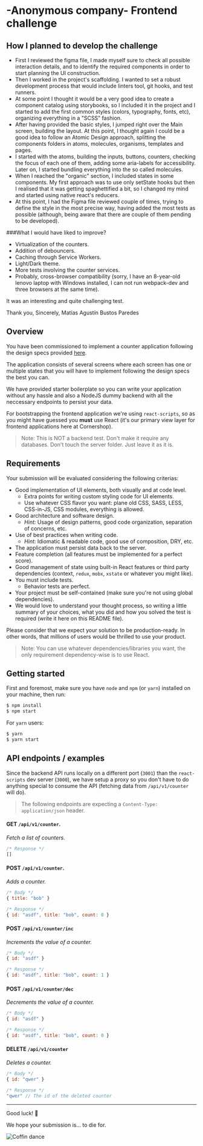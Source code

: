 # -Anonymous company- Frontend challenge

## How I planned to develop the challenge

- First I reviewed the figma file, I made myself sure to check all possible interaction details,
and to identify the required components in order to start planning the UI construction.
- Then I worked in the project's scaffolding. I wanted to set a robust development
process that would include linters tool, git hooks, and test runners.
- At some point I thought it would be a very good idea to create a component catalog
using storybooks, so I included it in the project and I started to add the first
common styles (colors, typography, fonts, etc), organizing everything in a "SCSS"
fashion.
- After having provided the basic styles, I jumped right over the Main screen,
building the layout. At this point, I thought again I could be a good idea to follow
an Atomic Design approach, splitting the components folders in atoms, molecules,
organisms, templates and pages.
- I started with the atoms, building the inputs, buttons, counters, checking the focus
of each one of them, adding some aria-labels for accessibility. Later on, I started bundling
everything into the so called molecules.
- When I reached the "organic" section, I included states in some components. My first
approach was to use only setState hooks but then I realised that it was getting
spaghettified a bit, so I changed my mind and started using native react's reducers.
- At this point, I had the Figma file reviewed couple of times, trying to define the
style in the most precise way, having added the most tests as possible (although,
 being aware that there are couple of them pending to be developed).
 
 ###What I would have liked to improve?
 - Virtualization of the counters.
 - Addition of debouncers.
 - Caching through Service Workers.
 - Light/Dark theme.
 - More tests involving the counter services.
 - Probably, cross-browser compatibility (sorry, I have an 8-year-old lenovo laptop
 with Windows installed, I can not run webpack-dev and three browsers at the same time).
 
 It was an interesting and quite challenging test.

 Thank you,
 Sincerely,
 Matías Agustín Bustos Paredes    

## Overview

You have been commissioned to implement a counter application following the design specs provided [here](https://www.figma.com/file/6CnuM0Gj9oiwi2AV9vXLRH/Counters-for-the-web?node-id=0%3A1).

The application consists of several screens where each screen has one or multiple states that you will have to implement following the design specs the best you can.

We have provided starter boilerplate so you can write your application without any hassle and also a NodeJS dummy backend with all the neccessary endpoints to persist your data.

For bootstrapping the frontend application we're using `react-scripts`, so as you might have guessed you **must** use React (it's our primary view layer for frontend applications here at Cornershop).

> Note: This is NOT a backend test. Don't make it require any databases. Don't touch the server folder. Just leave it as it is.

## Requirements

Your submission will be evaluated considering the following criterias:

- Good implementation of UI elements, both visually and at code level.
  - Extra points for writing custom styling code for UI elements.
  - Use whatever CSS flavor you want: plane old CSS, SASS, LESS, CSS-in-JS, CSS modules, everything is allowed.
- Good architecture and software design.
  - _Hint:_ Usage of design patterns, good code organization, separation of concerns, etc. 
- Use of best practices when writing code.
  - _Hint:_ Idiomatic & readable code, good use of composition, DRY, etc.
- The application must persist data back to the server.
- Feature completion (all features must be implemented for a perfect score).
- Good management of state using built-in React features or third party dependencies (context, `redux`, `mobx`, `xstate` or whatever you might like).
- You must include tests.
  - Behavior tests are perfect.
- Your project must be self-contained (make sure you're not using global dependencies).
- We would love to understand your thought process, so writing a little summary of your choices, what you did and how you solved the test is required (write it here on this README file).

Please consider that we expect your solution to be production-ready. In other words, that millions of users would be thrilled to use your product.

> Note: You can use whatever dependencies/libraries you want, the only requirement dependency-wise is to use React.

## Getting started

First and foremost, make sure you have `node` and `npm` (or `yarn`) installed on your machine, then run:

```bash
$ npm install
$ npm start
```

For `yarn` users:

```bash
$ yarn
$ yarn start
```

## API endpoints / examples

Since the backend API runs locally on a different port (`3001`) than the `react-scripts` dev server (`3000`), we have setup a proxy so you don't have to do anything special to consume the API (fetching data from `/api/v1/counter` will do).

> The following endpoints are expecting a `Content-Type: application/json` header.

#### **GET** `/api/v1/counter`.

_Fetch a list of counters._
```javascript
/* Response */
[]
```

#### **POST** `/api/v1/counter`.

_Adds a counter._

```javascript
/* Body */
{ title: "bob" }

/* Response */
{ id: "asdf", title: "bob", count: 0 }
```

#### **POST** `/api/v1/counter/inc`
_Increments the value of a counter._
```javascript
/* Body */
{ id: "asdf" }

/* Response */
{ id: "asdf", title: "bob", count: 1 }
```

#### **POST** `/api/v1/counter/dec`
_Decrements the value of a counter._

```javascript
/* Body */
{ id: "asdf" }

/* Response */
{ id: "asdf", title: "bob", count: 0 }
```

#### **DELETE** `/api/v1/counter`
_Deletes a counter._

```javascript
/* Body */
{ id: "qwer" }

/* Response */
"qwer" // The id of the deleted counter
```
---

Good luck! 🎉

We hope your submission is… to die for.

![Coffin dance](coffin.gif)
